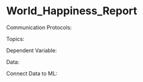 # World_Happiness_Report

Communication Protocols:

Topics:

Dependent Variable:

Data:

Connect Data to ML: